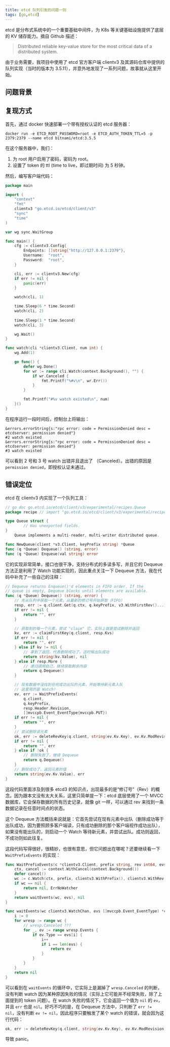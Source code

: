 ```yaml
---
title: etcd 队列引发的问题一则
tags: [go,etcd]
---
```



etcd 是分布式系统中的一个重要基础中间件，为 K8s 等关键基础设施提供了底层的 KV 储存能力。摘自 Github 描述：

> Distributed reliable key-value store for the most critical data of a distributed system.

由于业务需要，我项目中使用了 etcd 官方客户端 clientv3 及其源码仓库中提供的队列实现（当时的版本为 3.5.11），并意外地发现了一系列问题，故事就从这里开始。

<!-- more -->



## 问题背景


## 复现方式

首先，通过 docker 快速部署一个带有授权认证的 etcd 服务器：

```
docker run -e ETCD_ROOT_PASSWORD=root -e ETCD_AUTH_TOKEN_TTL=5 -p 2379:2379 --name etcd bitnami/etcd:3.5.5
```

在这个服务器中，我们：

1. 为 root 用户启用了密码，密码为 root。
2. 设置了 token 的 ttl (time to live，即过期时间) 为 5 秒钟。

然后，编写客户端代码：

```go
package main

import (
	"context"
	"fmt"
	clientv3 "go.etcd.io/etcd/client/v3"
	"sync"
	"time"
)

var wg sync.WaitGroup

func main() {
	cfg := clientv3.Config{
		Endpoints: []string{"http://127.0.0.1:2379"},
		Username:  "root",
		Password:  "root",
	}

	cli, err := clientv3.New(cfg)
	if err != nil {
		panic(err)
	}

	watch(cli, 1)

	time.Sleep(6 * time.Second)
	watch(cli, 2)
	
	time.Sleep(1 * time.Second)
	watch(cli, 3)

	wg.Wait()
}

func watch(cli *clientv3.Client, num int) {
	wg.Add(1)

	go func() {
		defer wg.Done()
		for wr := range cli.Watch(context.Background(), "") {
			if wr.Canceled {
				fmt.Printf("%#v\n", wr.Err())
			}
		}

		fmt.Printf("#%v watch existed\n", num)
	}()
}
```

在程序运行一段时间后，控制台上将输出：

```
&errors.errorString{s:"rpc error: code = PermissionDenied desc = etcdserver: permission denied"}
#2 watch existed
&errors.errorString{s:"rpc error: code = PermissionDenied desc = etcdserver: permission denied"}
#3 watch existed
```

可以看到 2 号和 3 号 watch 出错并且退出了 （Canceled）。出错的原因是 `permission denied`，即授权认证未通过。

## 错误定位

etcd 在 clientv3 内实现了一个队列工具：

```go
// go doc go.etcd.io/etcd/client/v3/experimental/recipes.Queue
package recipe // import "go.etcd.io/etcd/client/v3/experimental/recipes"

type Queue struct {
        // Has unexported fields.
}
    Queue implements a multi-reader, multi-writer distributed queue.

func NewQueue(client *v3.Client, keyPrefix string) *Queue
func (q *Queue) Dequeue() (string, error)
func (q *Queue) Enqueue(val string) error
```

它的实现非常简单，接口也很干净，支持分布式的多读多写，并且它的 Dequeue 方法正是利用了 Watch 功能实现的，因此重点关注一下 Dequeue 方法，我在代码中补充了一些自己的注释：

```go
// Dequeue returns Enqueue()'d elements in FIFO order. If the
// queue is empty, Dequeue blocks until elements are available.
func (q *Queue) Dequeue() (string, error) {
	// 先从队列中获取一个元素，从最新的修订号开始获取（FIFO）
	resp, err := q.client.Get(q.ctx, q.keyPrefix, v3.WithFirstRev()...)
	if err != nil {
		return "", err
	}

	// 获取到的每一个元素，尝试 "claim" 它，实际上就是尝试删除并返回
	kv, err := claimFirstKey(q.client, resp.Kvs)
	if err != nil {
		return "", err
	} else if kv != nil {
		// 拿到了返回，代表删除成功了，这时候出队成功
		return string(kv.Value), nil
	} else if resp.More {
		// 递归调用自己，继续获取剩余内容
		return q.Dequeue()
	}

	// 现有数据中没找到任何成功出队的元素，开始等待新元素入队
	// 这里用的是 Watch!
	ev, err := WaitPrefixEvents(
		q.client,
		q.keyPrefix,
		resp.Header.Revision,
		[]mvccpb.Event_EventType{mvccpb.PUT})
	if err != nil {
		return "", err
	}
	// 尝试删除该元素
	ok, err := deleteRevKey(q.client, string(ev.Kv.Key), ev.Kv.ModRevision)
	if err != nil {
		return "", err
	} else if !ok {
		// 删除失败了，继续 Dequeue
		return q.Dequeue()
	}
	// 删除成功了，返回元素的值
	return string(ev.Kv.Value), err
}
```

这段代码里面涉及到很多 etcd3 的知识点，出现最多的是“修订号”（Rev）的概念。因为跟本文没有太大关系，这里只简单提一下：etcd 底层使用了一个 MVCC 数据库，它会保存数据的所有历史记录，就像 git 一样，可以通过 rev 来找到一条数据记录在任意时间点的状态。

这个 Dequeue 方法概括来说就是：它首先尝试在现有元素中出队（删除成功等于出队成功，因为要照顾多客户端读，只有成功删除的那个客户端视作成功出队），如果没有能出队的，则启动一个 Watch 等待新元素，并尝试出队。成功则返回，不成功则如此往复。

这段代码写得很好，很精妙，也很有意思，但它问题出在哪呢？还要继续看一下 `WaitPrefixEvents` 的实现：

```go
func WaitPrefixEvents(c *clientv3.Client, prefix string, rev int64, evs []mvccpb.Event_EventType) (*clientv3.Event, error) {
	ctx, cancel := context.WithCancel(context.Background())
	defer cancel()
	wc := c.Watch(ctx, prefix, clientv3.WithPrefix(), clientv3.WithRev(rev))
	if wc == nil {
		return nil, ErrNoWatcher
	}
	return waitEvents(wc, evs), nil
}

func waitEvents(wc clientv3.WatchChan, evs []mvccpb.Event_EventType) *clientv3.Event {
	i := 0
	for wresp := range wc {
		// wresp.Canceled ???
		for _, ev := range wresp.Events {
			if ev.Type == evs[i] {
				i++
				if i == len(evs) {
					return ev
				}
			}
		}
	}
	return nil
}
```

可以看到在 `waitEvents` 的循环中，它实际上是漏掉了 `wresp.Canceled` 的判断，没有判断 watch 因为某种原因失败的情况（实际上它可能并不经常失败，除了上面提到的 token 问题）。在 watch 失败的情况下，它会返回一个值为 `nil` 的 `ev`，并且 `err` 也是 `nil`。好巧不巧的是，在 Dequeue 方法中，只判断了 `err != nil`，没有判断 `ev != nil`，因此程序只要触发了某个 watch 的错误，就会因为这行代码：

```go
ok, err := deleteRevKey(q.client, string(ev.Kv.Key), ev.Kv.ModRevision)
```

导致 panic。